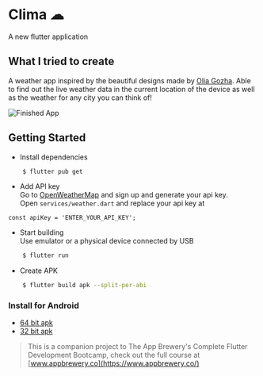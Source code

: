 # Clima ☁

A new flutter application

## What I tried to create

A weather app inspired by the beautiful designs made by [Olia Gozha](https://dribbble.com/shots/4663154-). Able to find out the live weather data in the current location of the device as well as the weather for any city you can think of!

![Finished App](https://github.com/londonappbrewery/Images/blob/master/clima-demo.gif)

## Getting Started
* Install dependencies
```sh
    $ flutter pub get
```

* Add API key  
Go to [OpenWeatherMap](https://openweathermap.org/) and sign up and generate your api key.  
Open `services/weather.dart` and replace your api key at  
```
const apiKey = 'ENTER_YOUR_API_KEY';
```

* Start building  
Use emulator or a physical device connected by USB
```sh
    $ flutter run
```

* Create APK
```sh
    $ flutter build apk --split-per-abi
```

### Install for Android
- [64 bit apk](https://www.github.com/raj-vora/clima-flutter/blob/master/apks/clima-arm64.apk?raw=true)
- [32 bit apk](https://www.github.com/raj-vora/clima-flutter/blob/master/apks/clima-armeabi.apk?raw=true)

>This is a companion project to The App Brewery's Complete Flutter Development Bootcamp, check out the full course at [www.appbrewery.co](https://www.appbrewery.co/)